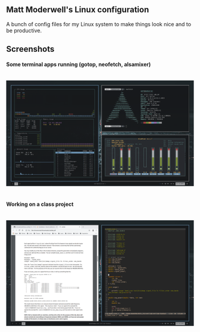 ## Matt Moderwell's Linux configuration
A bunch of config files for my Linux system to make things look nice and to be productive.

## Screenshots

#### Some terminal apps running (gotop, neofetch, alsamixer)
&nbsp;
![Terminal Apps](/screens/info.png?raw=true "Some terminal programs")
&nbsp;
&nbsp;
#### Working on a class project
&nbsp;
![Project](/screens/coding.png?raw=true "Working on a project")



